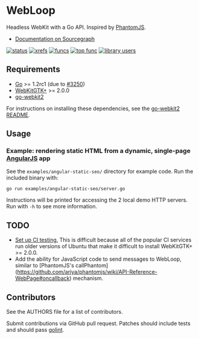 # WebLoop

Headless WebKit with a Go API. Inspired by [PhantomJS](http://phantomjs.org/).

* [Documentation on Sourcegraph](https://sourcegraph.com/github.com/sourcegraph/webloop/tree)

[![status](https://sourcegraph.com/api/repos/github.com/sourcegraph/webloop/badges/status.png)](https://sourcegraph.com/github.com/sourcegraph/webloop)
[![xrefs](https://sourcegraph.com/api/repos/github.com/sourcegraph/webloop/badges/xrefs.png)](https://sourcegraph.com/github.com/sourcegraph/webloop)
[![funcs](https://sourcegraph.com/api/repos/github.com/sourcegraph/webloop/badges/funcs.png)](https://sourcegraph.com/github.com/sourcegraph/webloop)
[![top func](https://sourcegraph.com/api/repos/github.com/sourcegraph/webloop/badges/top-func.png)](https://sourcegraph.com/github.com/sourcegraph/webloop)
[![library users](https://sourcegraph.com/api/repos/github.com/sourcegraph/webloop/badges/library-users.png)](https://sourcegraph.com/github.com/sourcegraph/webloop)


## Requirements

* [Go](http://golang.org) >= 1.2rc1 (due to [#3250](https://code.google.com/p/go/issues/detail?id=3250))
* [WebKitGTK+](http://webkitgtk.org/) >= 2.0.0
* [go-webkit2](https://sourcegraph.com/github.com/sourcegraph/go-webkit2/readme)

For instructions on installing these dependencies, see the [go-webkit2
README](https://sourcegraph.com/github.com/sourcegraph/go-webkit2/readme).


## Usage

### Example: rendering static HTML from a dynamic, single-page [AngularJS](http://angularjs.org) app

See the `examples/angular-static-seo/` directory for example code. Run the included binary with:

```
go run examples/angular-static-seo/server.go
```

Instructions will be printed for accessing the 2 local demo HTTP servers. Run
with `-h` to see more information.


## TODO

* [Set up CI testing.](https://github.com/sourcegraph/webloop/issues/1) This
  is difficult because all of the popular CI services run older versions of
  Ubuntu that make it difficult to install WebKitGTK+ >= 2.0.0.
* Add the ability for JavaScript code to send messages to WebLoop, similar to
  [PhantomJS's callPhantom]
  (https://github.com/ariya/phantomjs/wiki/API-Reference-WebPage#oncallback)
  mechanism.


## Contributors

See the AUTHORS file for a list of contributors.

Submit contributions via GitHub pull request. Patches should include tests and
should pass [golint](https://github.com/golang/lint).
